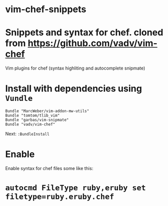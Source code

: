 vim-chef-snippets
=================

Snippets and syntax for chef. cloned from https://github.com/vadv/vim-chef
========

Vim plugins for chef (syntax highliting and autocomplete snipmate)


Install with dependencies using `Vundle`
===============

```
Bundle "MarcWeber/vim-addon-mw-utils"
Bundle "tomtom/tlib_vim"
Bundle "garbas/vim-snipmate"
Bundle "vadv/vim-chef"
```

Next:
`:BundleInstall`

Enable
==============
Enable syntax for chef files some like this:

`autocmd FileType ruby,eruby set filetype=ruby.eruby.chef`
=======
